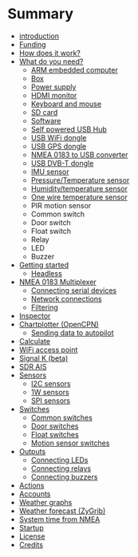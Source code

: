 # Summary

* [introduction](README.md)
* [Funding](funding.md)
* [How does it work?](how_does_it_work.md)
* [What do you need?](what_do_you_need.md)
   * [ARM embedded computer](arm_computer.md)
   * [Box](box.md)
   * [Power supply](power_supply.md)
   * [HDMI monitor](monitor.md)
   * [Keyboard and mouse](keyboard.md)
   * [SD card](sd_card.md)
   * [Software](software.md)
   * [Self powered USB Hub](hub.md)
   * [USB WiFi dongle](wifi_dongle.md)
   * [USB GPS dongle](gps_dongle.md)
   * [NMEA 0183 to USB converter](nmea_converter.md)
   * [USB DVB-T dongle](dvb-t_dongle.md)
   * [IMU sensor](imu_sensor.md)
   * [Pressure/Temperature sensor](pressure_sensor.md)
   * [Humidity/temperature sensor](humidity_sensor.md)
   * [One wire temperature sensor](1w_temp_sensor.md)
   * PIR motion sensor
   * Common switch
   * Door switch
   * Float switch
   * Relay
   * LED
   * Buzzer
* [Getting started](getting_started.md)
   * [Headless](headless.md)
* [NMEA 0183 Multiplexer](nmea_multiplexer..md)
   * [Connecting serial devices](serial.md)
   * [Network connections](network_connections.md)
   * [Filtering](filtering.md)
* [Inspector](inspector.md)
* [Chartplotter (OpenCPN)](opencpn.md)
   * [Sending data to autopilot](autopilot.md)
* [Calculate](calculate.md)
* [WiFi access point](wifi_ap.md)
* [Signal K (beta)](signal_k.md)
* [SDR AIS](sdr_ais.md)
* [Sensors](sensors.md)
   * [I2C sensors](i2c_sensors.md)
   * [1W sensors](1w_sensors.md)
   * [SPI sensors](spi_sensors.md)
* [Switches](switches.md)
   * [Common switches](common_switches.md)
   * [Door switches](door_switches.md)
   * [Float switches](float_switches.md)
   * [Motion sensor switches](motion_sensor_switches.md)
* [Outputs](outputs.md)
   * [Connecting LEDs](leds.md)
   * [Connecting relays](relays.md)
   * [Connecting buzzers](buzzers.md)
* [Actions](actions.md)
* [Accounts](accounts.md)
* [Weather graphs](weather_graphs.md)
* [Weather forecast (ZyGrib)](zygrib.md)
* [System time from NMEA](time_nmea.md)
* [Startup](startup.md)
* [License](license.md)
* [Credits](credits.md)

